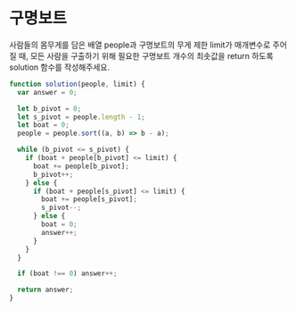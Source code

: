 # 구명보트

사람들의 몸무게를 담은 배열 people과 구명보트의 무게 제한 limit가 매개변수로 주어질 때, 모든 사람을 구출하기 위해 필요한 구명보트 개수의 최솟값을 return 하도록 solution 함수를 작성해주세요.

```javascript
function solution(people, limit) {
  var answer = 0;

  let b_pivot = 0;
  let s_pivot = people.length - 1;
  let boat = 0;
  people = people.sort((a, b) => b - a);

  while (b_pivot <= s_pivot) {
    if (boat + people[b_pivot] <= limit) {
      boat += people[b_pivot];
      b_pivot++;
    } else {
      if (boat + people[s_pivot] <= limit) {
        boat += people[s_pivot];
        s_pivot--;
      } else {
        boat = 0;
        answer++;
      }
    }
  }

  if (boat !== 0) answer++;

  return answer;
}
```
